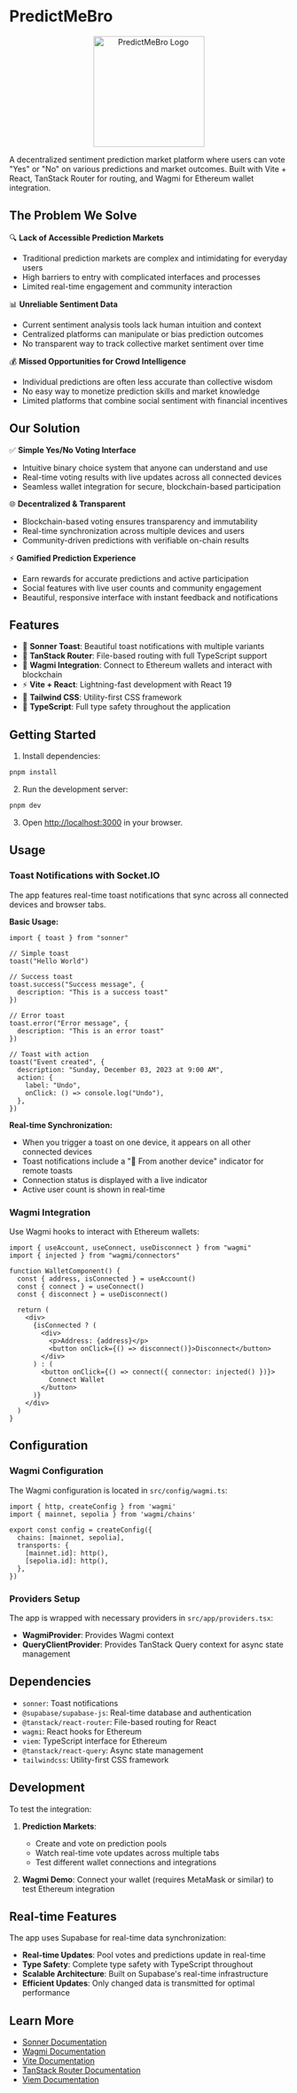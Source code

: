 # PredictMeBro

<div align="center">
  <img src="public/logo.png" alt="PredictMeBro Logo" width="200" height="200">
</div>

A decentralized sentiment prediction market platform where users can vote "Yes" or "No" on various predictions and market outcomes. Built with Vite + React, TanStack Router for routing, and Wagmi for Ethereum wallet integration.

## The Problem We Solve

🔍 **Lack of Accessible Prediction Markets**
- Traditional prediction markets are complex and intimidating for everyday users
- High barriers to entry with complicated interfaces and processes
- Limited real-time engagement and community interaction

📊 **Unreliable Sentiment Data**
- Current sentiment analysis tools lack human intuition and context
- Centralized platforms can manipulate or bias prediction outcomes
- No transparent way to track collective market sentiment over time

💰 **Missed Opportunities for Crowd Intelligence**
- Individual predictions are often less accurate than collective wisdom
- No easy way to monetize prediction skills and market knowledge
- Limited platforms that combine social sentiment with financial incentives

## Our Solution

✅ **Simple Yes/No Voting Interface**
- Intuitive binary choice system that anyone can understand and use
- Real-time voting results with live updates across all connected devices
- Seamless wallet integration for secure, blockchain-based participation

🌐 **Decentralized & Transparent**
- Blockchain-based voting ensures transparency and immutability
- Real-time synchronization across multiple devices and users
- Community-driven predictions with verifiable on-chain results

⚡ **Gamified Prediction Experience**
- Earn rewards for accurate predictions and active participation
- Social features with live user counts and community engagement
- Beautiful, responsive interface with instant feedback and notifications

## Features

- 🍞 **Sonner Toast**: Beautiful toast notifications with multiple variants
- 🔗 **TanStack Router**: File-based routing with full TypeScript support
- 🏦 **Wagmi Integration**: Connect to Ethereum wallets and interact with blockchain
- ⚡ **Vite + React**: Lightning-fast development with React 19
- 🎨 **Tailwind CSS**: Utility-first CSS framework
- 📝 **TypeScript**: Full type safety throughout the application

## Getting Started

1. Install dependencies:
```bash
pnpm install
```

2. Run the development server:
```bash
pnpm dev
```

3. Open [http://localhost:3000](http://localhost:3000) in your browser.

## Usage

### Toast Notifications with Socket.IO

The app features real-time toast notifications that sync across all connected devices and browser tabs.

**Basic Usage:**
```tsx
import { toast } from "sonner"

// Simple toast
toast("Hello World")

// Success toast
toast.success("Success message", {
  description: "This is a success toast"
})

// Error toast
toast.error("Error message", {
  description: "This is an error toast"
})

// Toast with action
toast("Event created", {
  description: "Sunday, December 03, 2023 at 9:00 AM",
  action: {
    label: "Undo",
    onClick: () => console.log("Undo"),
  },
})
```

**Real-time Synchronization:**
- When you trigger a toast on one device, it appears on all other connected devices
- Toast notifications include a "📱 From another device" indicator for remote toasts
- Connection status is displayed with a live indicator
- Active user count is shown in real-time

### Wagmi Integration

Use Wagmi hooks to interact with Ethereum wallets:

```tsx
import { useAccount, useConnect, useDisconnect } from "wagmi"
import { injected } from "wagmi/connectors"

function WalletComponent() {
  const { address, isConnected } = useAccount()
  const { connect } = useConnect()
  const { disconnect } = useDisconnect()

  return (
    <div>
      {isConnected ? (
        <div>
          <p>Address: {address}</p>
          <button onClick={() => disconnect()}>Disconnect</button>
        </div>
      ) : (
        <button onClick={() => connect({ connector: injected() })}>
          Connect Wallet
        </button>
      )}
    </div>
  )
}
```

## Configuration

### Wagmi Configuration

The Wagmi configuration is located in `src/config/wagmi.ts`:

```tsx
import { http, createConfig } from 'wagmi'
import { mainnet, sepolia } from 'wagmi/chains'

export const config = createConfig({
  chains: [mainnet, sepolia],
  transports: {
    [mainnet.id]: http(),
    [sepolia.id]: http(),
  },
})
```

### Providers Setup

The app is wrapped with necessary providers in `src/app/providers.tsx`:

- **WagmiProvider**: Provides Wagmi context
- **QueryClientProvider**: Provides TanStack Query context for async state management

## Dependencies

- `sonner`: Toast notifications
- `@supabase/supabase-js`: Real-time database and authentication
- `@tanstack/react-router`: File-based routing for React
- `wagmi`: React hooks for Ethereum
- `viem`: TypeScript interface for Ethereum
- `@tanstack/react-query`: Async state management
- `tailwindcss`: Utility-first CSS framework

## Development

To test the integration:

1. **Prediction Markets**: 
   - Create and vote on prediction pools
   - Watch real-time vote updates across multiple tabs
   - Test different wallet connections and integrations

2. **Wagmi Demo**: Connect your wallet (requires MetaMask or similar) to test Ethereum integration

## Real-time Features

The app uses Supabase for real-time data synchronization:

- **Real-time Updates**: Pool votes and predictions update in real-time
- **Type Safety**: Complete type safety with TypeScript throughout
- **Scalable Architecture**: Built on Supabase's real-time infrastructure
- **Efficient Updates**: Only changed data is transmitted for optimal performance

## Learn More

- [Sonner Documentation](https://sonner.emilkowal.ski/)
- [Wagmi Documentation](https://wagmi.sh/)
- [Vite Documentation](https://vitejs.dev/)
- [TanStack Router Documentation](https://tanstack.com/router)
- [Viem Documentation](https://viem.sh/)
